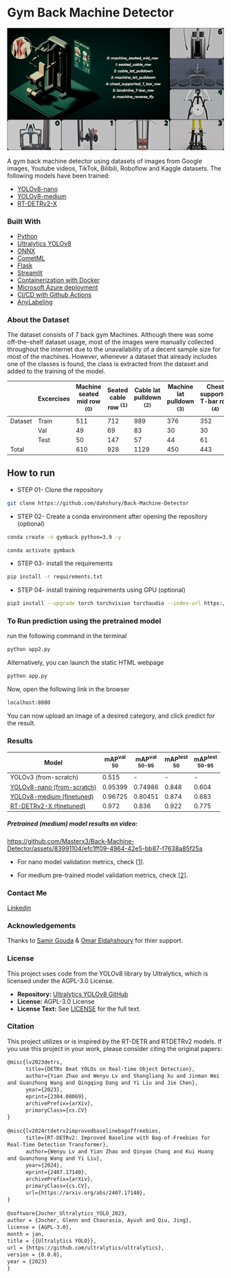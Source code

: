 <h1>Gym Back Machine Detector</h1>

![Alt text](./media/ezgif-5-81ce1448c1.gif)

A gym back machine detector using datasets of images from Google images, Youtube videos, TikTok, Bilibili, Roboflow and Kaggle datasets. The following models have been trained:

+ [YOLOv8-nano](https://github.com/ultralytics/assets/releases/download/v8.2.0/yolov8n.pt)
+ [YOLOv8-medium](https://github.com/ultralytics/assets/releases/download/v8.2.0/yolov8m.pt)
+ [RT-DETRv2-X](https://github.com/lyuwenyu/storage/releases/download/v0.1/rtdetrv2_r101vd_6x_coco_from_paddle.pth)

<h3>Built With</h3>

+ [Python](https://www.python.org/downloads/)
+ [Ultralytics YOLOv8](https://github.com/ultralytics/ultralytics)
+ [ONNX](https://onnx.ai/)
+ [CometML](https://github.com/comet-ml)
+ [Flask](https://github.com/pallets/flask)
+ [Streamlit](https://streamlit.io/)
+ [Containerization with Docker](https://docs.docker.com/get-started/overview/)
+ [Microsoft Azure deployment](https://azure.microsoft.com/)
+ [CI/CD with Github Actions](https://github.com/features/actions)
+ [AnyLabeling](https://anylabeling.nrl.ai/)
  
 <h3>About the Dataset</h3>

The dataset consists of 7 back gym Machines. Although there was some off-the-shelf dataset usage, most of the images were manually collected throughout the internet due to the unavailability of a decent sample size for most of the machines. However, whenever a dataset that already includes one of the classes is found, the class is extracted from the dataset and added to the training of the model.

|         | Excercises | Machine seated mid row <sup>{0}<sup> | Seated cable row <sup>{1}<sup> | Cable lat pulldown <sup>{2}<sup> | Machine lat pulldown <sup>{3}<sup> | Chest supported T-bar row <sup>{4}<sup> | Landmine T-bar row <sup>{5}<sup> | Machine reverse fly <sup>{6}<sup> |
|---------|------------|-------------------------------|------------------|-------------------|----------------------|--------------------------|--------------------|----------------------|
| Dataset | Train      | 511                           | 712              | 989               | 376                  | 352                      | 331                | 425                  |
|         | Val        | 49                            | 69               | 83                | 30                   | 30                       | 32                 | 41                   |
|         | Test       | 50                            | 147              | 57                | 44                   | 61                       | 87                 | 55                   |
| Total   |            | 610                           | 928              | 1129              | 450                  | 443                      | 450                | 521                  |

## How to run

+ STEP 01- Clone the repository

```bash
git clone https://github.com/dahshury/Back-Machine-Detector
```

+ STEP 02- Create a conda environment after opening the repository (optional)

```bash
conda create -n gymback python=3.9 -y
```

```bash
conda activate gymback
```

+ STEP 03- install the requirements

```bash
pip install -r requirements.txt
```

+ STEP 04- install training requirements using GPU (optional)

```bash
pip3 install --upgrade torch torchvision torchaudio --index-url https://download.pytorch.org/whl/cu121
```

### To Run prediction using the pretrained model

run the following command in the terminal

```bash
python app2.py
```

Alternatively, you can launch the static HTML webpage

```bash
python app.py
```

Now, open the following link in the browser

```bash
localhost:8080
```

You can now upload an image of a desired category, and click predict for the result.

### Results

| Model                                                                                 | mAP<sup>val<br>50 | mAP<sup>val<br>50-95 | mAP<sup>test<br>50 | mAP<sup>test<br>50-95 |
| ------------------------------------------------------------------------------------- | ----------------- | -------------------- | ------------------ | --------------------- |
| YOLOv3 (from-scratch)                                                                 | 0.515 | - | - | - |
| [YOLOv8-nano (from-scratch)](https://github.com/ultralytics/assets/releases/download/v8.2.0/yolov8n.pt) | 0.95399           | 0.74986              | 0.848              | 0.604                   |
| [YOLOv8-medium (finetuned)](https://github.com/ultralytics/assets/releases/download/v8.2.0/yolov8m.pt) | 0.96725           | 0.80451              | 0.874              | 0.683                 |
| [RT-DETRv2-X (finetuned)](https://github.com/lyuwenyu/storage/releases/download/v0.1/rtdetrv2_r101vd_6x_coco_from_paddle.pth) | 0.972             | 0.836                | 0.922              | 0.775                 |

<h5>Pretrained (medium) model results on video:</h5>

<https://github.com/Masterx3/Back-Machine-Detector/assets/83991104/efc1ff09-4964-42e5-bb87-f7638a85f25a>

+ For nano model validation metrics, check [[1]](./runs/detect/train2/).

+ For medium pre-trained model validation metrics, check [[2]](./runs/detect/train/).

### Contact Me

[Linkedin](https://www.linkedin.com/in/dahshory/)

### Acknowledgements

Thanks to [Samir Gouda](github.com/SamirGouda) & [Omar Eldahshoury](github.com/omareldahshoury) for thier support.

### License

This project uses code from the YOLOv8 library by Ultralytics, which is licensed under the AGPL-3.0 License.

+ **Repository:** [Ultralytics YOLOv8 GitHub](https://github.com/ultralytics/ultralytics)
+ **License:** AGPL-3.0 License
+ **License Text:** See [LICENSE](LICENSE) for the full text.

### Citation

This project utilizes or is inspired by the RT-DETR and RTDETRv2 models. If you use this project in your work, please consider citing the original papers:

```
@misc{lv2023detrs,
      title={DETRs Beat YOLOs on Real-time Object Detection},
      author={Yian Zhao and Wenyu Lv and Shangliang Xu and Jinman Wei and Guanzhong Wang and Qingqing Dang and Yi Liu and Jie Chen},
      year={2023},
      eprint={2304.08069},
      archivePrefix={arXiv},
      primaryClass={cs.CV}
}

@misc{lv2024rtdetrv2improvedbaselinebagoffreebies,
      title={RT-DETRv2: Improved Baseline with Bag-of-Freebies for Real-Time Detection Transformer}, 
      author={Wenyu Lv and Yian Zhao and Qinyao Chang and Kui Huang and Guanzhong Wang and Yi Liu},
      year={2024},
      eprint={2407.17140},
      archivePrefix={arXiv},
      primaryClass={cs.CV},
      url={https://arxiv.org/abs/2407.17140}, 
}

@software{Jocher_Ultralytics_YOLO_2023,
author = {Jocher, Glenn and Chaurasia, Ayush and Qiu, Jing},
license = {AGPL-3.0},
month = jan,
title = {{Ultralytics YOLO}},
url = {https://github.com/ultralytics/ultralytics},
version = {8.0.0},
year = {2023}
}
```
